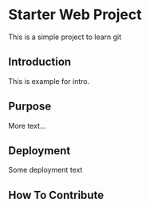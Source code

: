 # Starter Web Project

This is a simple project to learn git 

## Introduction

This is example for intro.

## Purpose

More text...

## Deployment

Some deployment text

## How To Contribute